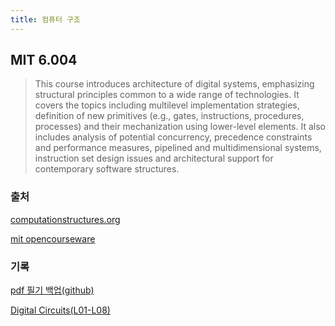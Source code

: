 ```yaml
---
title: 컴퓨터 구조
---
```


## MIT 6.004

> This course introduces architecture of digital systems, emphasizing structural principles common to a wide range of technologies. It covers the topics including multilevel implementation strategies, definition of new primitives (e.g., gates, instructions, procedures, processes) and their mechanization using lower-level elements. It also includes analysis of potential concurrency, precedence constraints and performance measures, pipelined and multidimensional systems, instruction set design issues and architectural support for contemporary software structures.

### 출처

[computationstructures.org](https://computationstructures.org/index.html)

[mit opencourseware](https://ocw.mit.edu/courses/6-004-computation-structures-spring-2017/)

### 기록

[pdf 필기 백업(github)](https://github.com/Yeolyi/Computation_Structures)

[Digital Circuits(L01-L08)](/digital-circuits)
